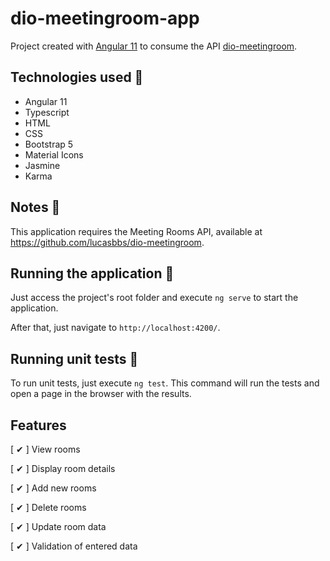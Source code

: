 # dio-meetingroom-app

Project created with [Angular 11](https://github.com/angular/) to consume the API [dio-meetingroom](https://github.com/lucasbbs/dio-meetingroom).

## Technologies used 🔧

- Angular 11
- Typescript
- HTML
- CSS
- Bootstrap 5
- Material Icons
- Jasmine
- Karma

## Notes 📢

This application requires the Meeting Rooms API, available at https://github.com/lucasbbs/dio-meetingroom.

## Running the application 🚀

Just access the project's root folder and execute `ng serve` to start the application.

After that, just navigate to `http://localhost:4200/`.

## Running unit tests 🧪

To run unit tests, just execute `ng test`. This command will run the tests and open a page in the browser with the results.

## Features

[ ✔ ] View rooms

[ ✔ ] Display room details

[ ✔ ] Add new rooms

[ ✔ ] Delete rooms

[ ✔ ] Update room data

[ ✔ ] Validation of entered data
